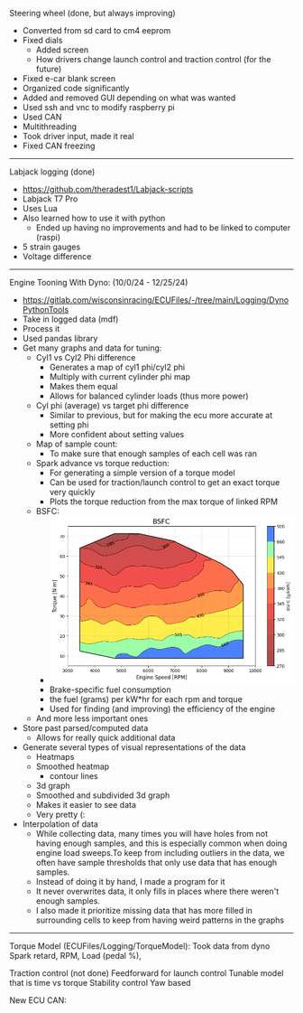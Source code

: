 Steering wheel (done, but always improving)
- Converted from sd card to cm4 eeprom
- Fixed dials
    - Added screen
    - How drivers change launch control and traction control (for the future)
- Fixed e-car blank screen
- Organized code significantly
- Added and removed GUI depending on what was wanted
- Used ssh and vnc to modify raspberry pi
- Used CAN
- Multithreading 
- Took driver input, made it real
- Fixed CAN freezing

---

Labjack logging (done)
- https://github.com/theradest1/Labjack-scripts 
- Labjack T7 Pro
- Uses Lua
- Also learned how to use it with python
    - Ended up having no improvements and had to be linked to computer (raspi)
- 5 strain gauges
- Voltage difference

---

Engine Tooning With Dyno:  (10/0/24 - 12/25/24)
- https://gitlab.com/wisconsinracing/ECUFiles/-/tree/main/Logging/DynoPythonTools 
- Take in logged data (mdf)
- Process it
- Used pandas library
- Get many graphs and data for tuning:
    - Cyl1 vs Cyl2 Phi difference
        - Generates a map of cyl1 phi/cyl2 phi 
        - Multiply with current cylinder phi map
        - Makes them equal
        - Allows for balanced cylinder loads (thus more power)
    - Cyl phi (average) vs target phi difference
        - Similar to previous, but for making the ecu more accurate at setting phi
        - More confident about setting values
    - Map of sample count:
        - To make sure that enough samples of each cell was ran
    - Spark advance vs torque reduction:
        - For generating a simple version of a torque model
        - Can be used for traction/launch control to get an exact torque very quickly
        - Plots the torque reduction from the max torque of linked RPM 
    - BSFC:
        - ![Graph](Wisconsin%20Racing/Pictures/BSFCpng.png)
        - Brake-specific fuel consumption
        - the fuel (grams) per kW*hr for each rpm and torque
        - Used for finding (and improving) the efficiency of the engine
    - And more less important ones
- Store past parsed/computed data
    - Allows for really quick additional data
- Generate several types of visual representations of the data
    - Heatmaps
    - Smoothed heatmap
        - contour lines
    - 3d graph
    - Smoothed and subdivided 3d graph
    - Makes it easier to see data
    - Very pretty (:
- Interpolation of data
    - While collecting data, many times you will have holes from not having enough samples, and this is especially common when doing engine load sweeps.To keep from including outliers in the data, we often have sample thresholds that only use data that has enough samples. 
    - Instead of doing it by hand, I made a program for it
    - It never overwrites data, it only fills in places where there weren't enough samples.
    - I also made it prioritize missing data that has more filled in surrounding cells to keep from having weird patterns in the graphs
---
Torque Model (ECUFiles/Logging/TorqueModel):
Took data from dyno
Spark retard, RPM, Load (pedal %), 

Traction control (not done)
Feedforward for launch control
Tunable model that is time vs torque
Stability control
Yaw based



New ECU CAN:

